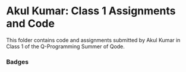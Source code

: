 # Akul Kumar: Class 1 Assignments and Code
This folder contains code and assignments submitted by Akul Kumar in Class 1 of the Q-Programming Summer of Qode.
### Badges